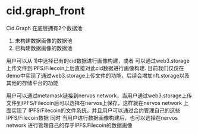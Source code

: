 # cid.graph_front

Cid.Graph 在底层拥有2个数据池:
1. 未构建数据画像的数据池
2. 已构建数据画像的数据池

用户可以从 1)中选择已有的cid数据进行画像构建，或者 可以通过web3.storage上传文件到IPFS/Filecoin上后直接对此cid数据进行画像构建.
目前我们仅仅在demo中实现了通过web3.storage上传文件的功能，后续会增加nft.storage以及其他的存储平台的功能

用户可以通过metamask链接到nervos network，当用户通过web3.storage上传文件到IPFS/Filecoin后可以选择在nervos上保存，这样就在nervos network
上面实现了 IPFS/Filecoin的文件系统，并且用户可以通过合约管理自己的这些IPFS/Filecoin数据
同时 当用户进行数据画像构建后，也可以选择在nervos network 进行管理自己的存于IPFS.Filecoin的数据画像
